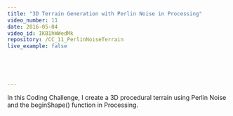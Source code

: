 ```yaml
---
title: "3D Terrain Generation with Perlin Noise in Processing"
video_number: 11
date: 2016-05-04
video_id: IKB1hWWedMk
repository: /CC_11_PerlinNoiseTerrain
live_example: false

  


  
---
```


In this Coding Challenge, I create a 3D procedural terrain using Perlin Noise and the beginShape() function in Processing.

